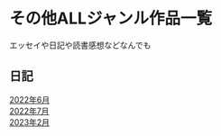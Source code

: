 # その他ALLジャンル作品一覧
エッセイや日記や読書感想などなんでも

## 日記
[2022年6月](/es-allgenre/書く練習202206.md)  
[2022年7月](/es-allgenre/書く練習202207.md)  
[2023年2月](/es-allgenre/書く練習202302.md)  
